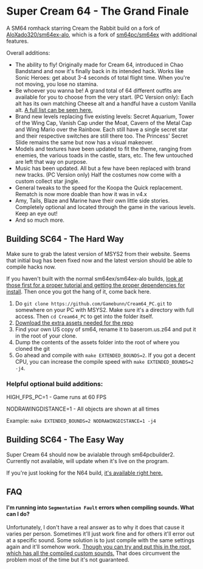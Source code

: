 
# Super Cream 64 - The Grand Finale

A SM64 romhack starring Cream the Rabbit build on a fork of [AloXado320/sm64ex-alo](https://github.com/AloXado320/sm64ex-alo), which is a fork of [sm64pc/sm64ex](https://github.com/sm64pc/sm64ex) with additional features. 

Overall additions:

* The ability to fly! Originally made for Cream 64, introduced in Chao Bandstand and now it's finally back in its intended hack. Works like Sonic Heroes: get about 3-4 seconds of total flight time. When you're not moving, you lose no stamina.
* Be whoever you wanna be! A grand total of 64 different outfits are available for you to choose from the very start. (PC Version only): Each alt has its own matching Cheese alt and a handful have a custom Vanilla alt. [A full list can be seen here.](https://i.imgur.com/13ezwpr.png)
* Brand new levels replacing five existing levels: Secret Aquarium, Tower of the Wing Cap, Vanish Cap under the Moat, Cavern of the Metal Cap and Wing Mario over the Rainbow. Each still have a single secret star and their respective switches are still there too. The Princess' Secret Slide remains the same but now has a visual makeover. 
* Models and textures have been updated to fit the theme, ranging from enemies, the various toads in the castle, stars, etc. The few untouched are left that way on purpose.
* Music has been updated. All but a few have been replaced with brand new tracks. (PC Version only) Half the costumes now come with a custom collect star jingle. 
* General tweaks to the speed for the Koopa the Quick replacement. Rematch is now more doable than how it was in v4.x 
* Amy, Tails, Blaze and Marine have their own little side stories. Completely optional and located through the game in the various levels. Keep an eye out!
* And so much more. 

## Building SC64 - The Hard Way
 
 Make sure to grab the latest version of MSYS2 from their website. Seems that initial bug has been fixed now and the latest version should be able to compile hacks now.
 
 If you haven't built with the normal sm64ex/sm64ex-alo builds, [look at those first for a proper tutorial and getting the proper dependencies for install](https://github.com/sm64pc/sm64ex/wiki/Compiling-on-Windows). Then once you got the hang of it, come back here. 
 
 1) Do `git clone https://github.com/Gamebunn/Cream64_PC.git` to somewhere on your PC with MSYS2. Make sure it's a directory with full access. Then `cd Cream64_PC` to get into the folder itself.
 2) [Download the extra assets needed for the repo](https://drive.google.com/file/d/18BBTyS0LgRCh26nFmHRQqpbEAT0rA9FJ/view?usp=share_link)
 3) Find your own US copy of sm64, rename it to baserom.us.z64 and put it in the root of your clone.
 4) Dump the contents of the assets folder into the root of where you cloned the git
 5) Go ahead and compile with `make EXTENDED_BOUNDS=2`. If you got a decent CPU, you can increase the compile speed with `make EXTENDED_BOUNDS=2 -j4`.

 
 ### Helpful optional build additions:
 
 HIGH_FPS_PC=1 - Game runs at 60 FPS
 
 NODRAWINGDISTANCE=1 - All objects are shown at all times
 
 Example: ```make EXTENDED_BOUNDS=2 NODRAWINGDISTANCE=1 -j4```

 ## Building SC64 - The Easy Way

Super Cream 64 should now be avialable through sm64pcbuilder2. Currently not available, will update when it's live on the program. 

If you're just looking for the N64 build, [it's available right here.](https://romhacking.com/hack/super-cream-64)

## FAQ

#### I'm running into `Segmentation Fault` errors when compiling sounds. What can I do?

Unfortunately, I don't have a real answer as to why it does that cause it varies per person. Sometimes it'll just work fine and for others it'll error out at a specific sound. Some solution is to just compile with the same settings again and it'll somehow work. [Though you can try and put this in the root, which has all the compiled custom sounds.](https://drive.google.com/file/d/19OHNwng-GTwDgevKncO0I_qWLrX3XYo8/view?usp=share_link) That does circumvent the problem most of the time but it's not guaranteed. 



